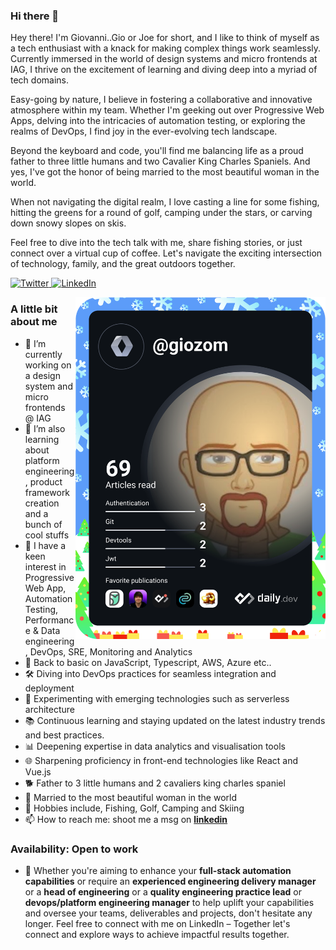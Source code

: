 ### Hi there 👋

Hey there! I'm Giovanni..Gio or Joe for short, and I like to think of myself as a tech enthusiast with a knack for making complex things work seamlessly. Currently immersed in the world of design systems and micro frontends at IAG, I thrive on the excitement of learning and diving deep into a myriad of tech domains.

Easy-going by nature, I believe in fostering a collaborative and innovative atmosphere within my team. Whether I'm geeking out over Progressive Web Apps, delving into the intricacies of automation testing, or exploring the realms of DevOps, I find joy in the ever-evolving tech landscape.

Beyond the keyboard and code, you'll find me balancing life as a proud father to three little humans and two Cavalier King Charles Spaniels. And yes, I've got the honor of being married to the most beautiful woman in the world.

When not navigating the digital realm, I love casting a line for some fishing, hitting the greens for a round of golf, camping under the stars, or carving down snowy slopes on skis.

Feel free to dive into the tech talk with me, share fishing stories, or just connect over a virtual cup of coffee. Let's navigate the exciting intersection of technology, family, and the great outdoors together.

<div align="left">
  <a href="https://twitter.com/giozom">
    <img
      src="https://img.shields.io/twitter/follow/giozom?label=Twitter&logo=twitter&style=flat-square&color=1da1f2&logoColor=ffffff"
      alt="Twitter"
    />
  </a>
  <a href="https://www.linkedin.com/in/giovanniarsenius/">
    <img
      src="https://img.shields.io/static/v1?logo=linkedin&style=flat-square&color=0072b1&label=LinkedIn&message=%E2%98%86"
      alt="LinkedIn"
    />
  </a>
</div>
  
<a href="https://app.daily.dev/giozom"><img src="https://github.com/giozom/giozom/blob/main/devcard.svg" align="right" width="400" alt="Giovanni's Dev Card"/></a>

### A little bit about me
- 🔭 I’m currently working on a design system and micro frontends @ IAG
- 🌱 I’m also learning about platform engineering, product framework creation and a bunch of cool stuffs
- 🌱 I have a keen interest in Progressive Web App, Automation Testing, Performance & Data engineering, DevOps, SRE, Monitoring and Analytics
- 🌱 Back to basic on JavaScript, Typescript, AWS, Azure etc..
- 🛠️ Diving into DevOps practices for seamless integration and deployment
- 🧪 Experimenting with emerging technologies such as serverless architecture
- 📚 Continuous learning and staying updated on the latest industry trends and best practices.
- 📊 Deepening expertise in data analytics and visualisation tools
- 🌐 Sharpening proficiency in front-end technologies like React and Vue.js
- 🐕 Father to 3 little humans and 2 cavaliers king charles spaniel
- 💍 Married to the most beautiful woman in the world
- 🙉 Hobbies include, Fishing, Golf, Camping and Skiing
- 📫 How to reach me: shoot me a msg on **[linkedin](https://www.linkedin.com/in/giovanniarsenius)**

### Availability: Open to work
- 🚀 Whether you're aiming to enhance your **full-stack automation capabilities** or require an **experienced engineering delivery manager** or a **head of engineering** or a **quality engineering practice lead** or **devops/platform engineering manager** to help uplift your capabilities and oversee your teams, deliverables and projects, don't hesitate any longer. Feel free to connect with me on LinkedIn – Together let's connect and explore ways to achieve impactful results together. 
